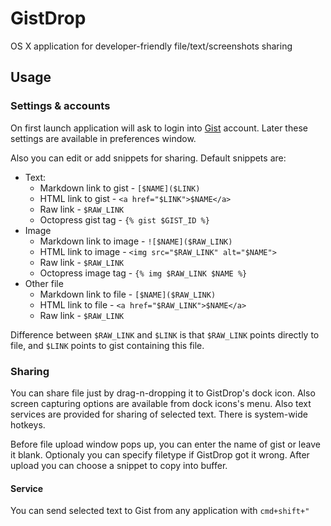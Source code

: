# GistDrop

OS X application for developer-friendly file/text/screenshots sharing

## Usage

### Settings & accounts

On first launch application will ask to login into [Gist](https://gist.github.com/) account. Later these settings are available in preferences window.

Also you can edit or add snippets for sharing. Default snippets are:

 * Text:
   * Markdown link to gist - `[$NAME]($LINK)`
   * HTML link to gist - `<a href="$LINK">$NAME</a>`
   * Raw link - `$RAW_LINK`
   * Octopress gist tag - `{% gist $GIST_ID %}`
 * Image
   * Markdown link to image - `![$NAME]($RAW_LINK)`
   * HTML link to image - `<img src="$RAW_LINK" alt="$NAME">`
   * Raw link - `$RAW_LINK`
   * Octopress image tag - `{% img $RAW_LINK $NAME %}`
 * Other file
   * Markdown link to file - `[$NAME]($RAW_LINK)`
   * HTML link to file - `<a href="$RAW_LINK">$NAME</a>`
   * Raw link - `$RAW_LINK`

   
Difference between `$RAW_LINK` and `$LINK` is that `$RAW_LINK` points directly to file, and `$LINK` points to gist containing this file.

### Sharing

You can share file just by drag-n-dropping it to GistDrop's dock icon. Also screen capturing options are available from dock icons's menu. Also text services are provided for sharing of selected text. There is system-wide hotkeys.

Before file upload window pops up, you can enter the name of gist or leave it blank. Optionaly you can specify filetype if GistDrop got it wrong. After upload you can choose a snippet to copy into buffer.


#### Service

You can send selected text to Gist from any application with `cmd+shift+"`